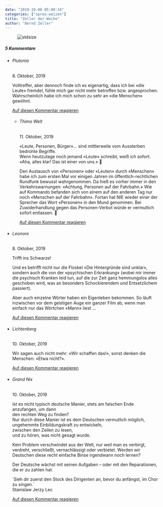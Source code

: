 ```yaml
---
date: "2019-10-08 05:00:34"
categories: ["spreu-weizen"]
title: "Zeller der Woche"
author: "Bernd Zeller"
---
```



<figure>
<img src="https://www.publicomag.com/wp-content/uploads/2019/10/Empfehlung.jpg" alt=stdsize>
</figure>


<!--more-->
<h5 class="comments-h">
5 Kommentare </h5>
<ul class="commentlist">
<li class="comment even thread-even depth-1 clearfix" id="li-comment-17205">
<h6 class="author">Plutonia</h6> <span class="date">8. Oktober, 2019</span>



Volltreffer, aber dennoch finde ich es eigenartig, dass ich bei «die Leute» fremdel, fühle mich gar nicht mehr betroffen bzw. angesprochen. Wahrscheinlich habe ich mich schon zu sehr an «die Menschen» gewöhnt.

<a rel="nofollow" class="comment-reply-link" href="#comment-17205" data-commentid="17205" data-postid="9834" data-belowelement="comment-17205" data-respondelement="respond" data-replyto="Antworte auf Plutonia" aria-label="Antworte auf Plutonia">Auf diesen Kommentar reagieren</a> 


<ul class="children">
<li class="comment odd alt depth-2 clearfix" id="li-comment-17522">
<h6 class="author">Thimo Welt</h6> <span class="date">11. Oktober, 2019</span>



«Leute, Personen, Bürger»&#8230; sind mittlerweile vom Aussterben bedrohte Begriffe.<br>
Wenn heutzutage noch jemand «Leute» schreibt, weiß ich sofort: «Aha, alles klar! Das ist einer von uns.» 🙂

Den Austausch von «Personen» oder «Leuten» durch «Menschen» habe ich zum ersten Mal vor einigen Jahren im öffentlich-rechtlichen Rundfunk bewusst wahrgenommen. Da hieß es vorher immer in den Verkehrswarnungen: «Achtung, Personen auf der Fahrbahn.» Wie auf Kommando befanden sich von einem auf den anderen Tag nur noch «Menschen auf der Fahrbahn». Fortan hat NIE wieder einer der Sprecher das Wort «Personen» in den Mund genommen. Bei Zuwiderhandlung gegen das Personen-Verbot würde er vermutlich sofort entlassen. 🙂

<a rel="nofollow" class="comment-reply-link" href="#comment-17522" data-commentid="17522" data-postid="9834" data-belowelement="comment-17522" data-respondelement="respond" data-replyto="Antworte auf Thimo Welt" aria-label="Antworte auf Thimo Welt">Auf diesen Kommentar reagieren</a> 


</li>
</ul>
</li>
<li class="comment even thread-odd thread-alt depth-1 clearfix" id="li-comment-17215">
<h6 class="author">Leonore</h6> <span class="date">8. Oktober, 2019</span>



Trifft ins Schwarze! 

Und es betrifft nicht nur die Floskel «Die Hintergründe sind unklar», sondern auch die von der «psychischen Erkrankung» (wobei mir immer die psychisch Kranken leid tun, auf die zur Zeit ganz hemmungslos alles geschoben wird, was an besonders Schockierendem und Entsetzlichem passiert). 

Aber auch einzelne Wörter haben ein Eigenleben bekommen. So läuft inzwischen vor dem geistigen Auge ein ganzer Film ab, wenn man einfach nur das Wörtchen «Mann» liest &#8230;

<a rel="nofollow" class="comment-reply-link" href="#comment-17215" data-commentid="17215" data-postid="9834" data-belowelement="comment-17215" data-respondelement="respond" data-replyto="Antworte auf Leonore" aria-label="Antworte auf Leonore">Auf diesen Kommentar reagieren</a> 


</li>
<li class="comment odd alt thread-even depth-1 clearfix" id="li-comment-17385">
<h6 class="author">Lichtenberg</h6> <span class="date">10. Oktober, 2019</span>



Wir sagen auch nicht mehr: «Wir schaffen das!», sonst denken die Menschen: «Etwa nicht?».

<a rel="nofollow" class="comment-reply-link" href="#comment-17385" data-commentid="17385" data-postid="9834" data-belowelement="comment-17385" data-respondelement="respond" data-replyto="Antworte auf Lichtenberg" aria-label="Antworte auf Lichtenberg">Auf diesen Kommentar reagieren</a> 


</li>
<li class="comment even thread-odd thread-alt depth-1 clearfix" id="li-comment-17428">
<h6 class="author">Grand Nix</h6> <span class="date">10. Oktober, 2019</span>



Ist es nicht typisch deutsche Manier, stets am falschen Ende anzufangen, um dann<br>
den rechten Weg zu finden?<br>
Nur durch diese Manier ist es dem Deutschen vermutlich möglich,<br>
ungehemmte Einbildungskraft zu entwickeln,<br>
zwischen den Zeilen zu lesen,<br>
und zu hören, was nicht gesagt wurde. 

Kein Problem verschwindet aus der Welt, nur weil man es verbirgt, verdreht, verschließt, vernachlässigt oder verbietet. Werden wir Deutschen diese recht einfache Binse irgendwann noch lernen?

Der Deutsche wächst mit seinen Aufgaben &#8211; oder mit den Reparationen, die er zu zahlen hat.

`Sieh dir zuerst den Stock des Dirigenten an, bevor du anfängst, im Chor zu singen.´<br>
Stanislaw Jerzy Lec

<a rel="nofollow" class="comment-reply-link" href="#comment-17428" data-commentid="17428" data-postid="9834" data-belowelement="comment-17428" data-respondelement="respond" data-replyto="Antworte auf Grand Nix" aria-label="Antworte auf Grand Nix">Auf diesen Kommentar reagieren</a> 


</li>
</ul>
